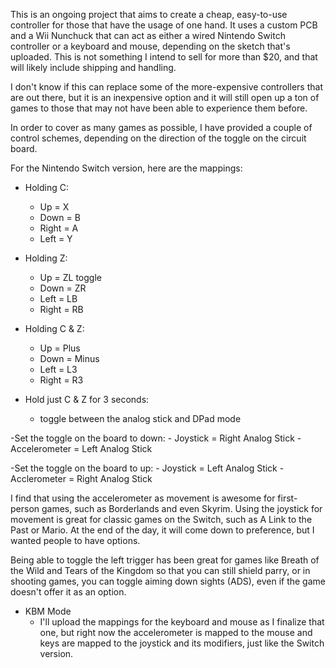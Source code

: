 This is an ongoing project that aims to create a cheap, easy-to-use controller for those that have the usage of one hand. It uses a custom PCB and a Wii Nunchuck that can act as either a wired Nintendo Switch controller or a keyboard and mouse, depending on the sketch that's uploaded. 
This is not something I intend to sell for more than $20, and that will likely include shipping and handling. 

I don't know if this can replace some of the more-expensive controllers that are out there, but it is an inexpensive option and it will still open up a ton of games to those that may not have been able to experience them before.

In order to cover as many games as possible, I have provided a couple of control schemes, depending on the direction of the toggle on the circuit board.

For the Nintendo Switch version, here are the mappings:

 - Holding C: 
   - Up = X 
   - Down = B 
   - Right = A 
   - Left = Y

 - Holding Z: 
   - Up = ZL toggle 
   - Down = ZR 
   - Left = LB 
   - Right = RB

- Holding C & Z: 
   - Up = Plus 
   - Down = Minus 
   - Left = L3
   - Right = R3

 - Hold just C & Z for 3 seconds:
   - toggle between the analog stick and DPad mode

-Set the toggle on the board to down:
    - Joystick = Right Analog Stick
    - Accelerometer = Left Analog Stick
  
-Set the toggle on the board to up:
    - Joystick = Left Analog Stick
    - Acclerometer = Right Analog Stick  

I find that using the accelerometer as movement is awesome for first-person games, such as Borderlands and even Skyrim. Using the joystick for movement is great for classic games on the Switch, such as A Link to the Past or Mario. At the end of the day, it will come down to preference, but I wanted people to have options.

Being able to toggle the left trigger has been great for games like Breath of the Wild and Tears of the Kingdom so that you can still shield parry, or in shooting games, you can toggle aiming down sights (ADS), even if the game doesn't offer it as an option. 




- KBM Mode
   - I'll upload the mappings for the keyboard and mouse as I finalize that one, but right now the accelerometer is mapped to the mouse and keys are mapped to the joystick and its modifiers, just like the Switch version.
